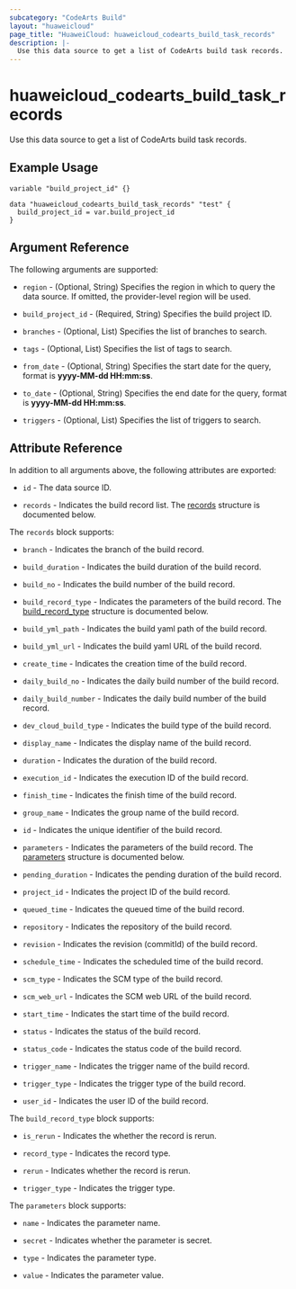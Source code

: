 ```yaml
---
subcategory: "CodeArts Build"
layout: "huaweicloud"
page_title: "HuaweiCloud: huaweicloud_codearts_build_task_records"
description: |-
  Use this data source to get a list of CodeArts build task records.
---
```


# huaweicloud_codearts_build_task_records

Use this data source to get a list of CodeArts build task records.

## Example Usage

```hcl
variable "build_project_id" {}

data "huaweicloud_codearts_build_task_records" "test" {
  build_project_id = var.build_project_id
}
```

## Argument Reference

The following arguments are supported:

* `region` - (Optional, String) Specifies the region in which to query the data source.
  If omitted, the provider-level region will be used.

* `build_project_id` - (Required, String) Specifies the build project ID.

* `branches` - (Optional, List) Specifies the list of branches to search.

* `tags` - (Optional, List) Specifies the list of tags to search.

* `from_date` - (Optional, String) Specifies the start date for the query, format is **yyyy-MM-dd HH:mm:ss**.

* `to_date` - (Optional, String) Specifies the end date for the query, format is **yyyy-MM-dd HH:mm:ss**.

* `triggers` - (Optional, List) Specifies the list of triggers to search.

## Attribute Reference

In addition to all arguments above, the following attributes are exported:

* `id` - The data source ID.

* `records` - Indicates the build record list.
  The [records](#attrblock--records) structure is documented below.

<a name="attrblock--records"></a>
The `records` block supports:

* `branch` - Indicates the branch of the build record.

* `build_duration` - Indicates the build duration of the build record.

* `build_no` - Indicates the build number of the build record.

* `build_record_type` - Indicates the parameters of the build record.
  The [build_record_type](#attrblock--records--build_record_type) structure is documented below.

* `build_yml_path` - Indicates the build yaml path of the build record.

* `build_yml_url` - Indicates the build yaml URL of the build record.

* `create_time` - Indicates the creation time of the build record.

* `daily_build_no` - Indicates the daily build number of the build record.

* `daily_build_number` - Indicates the daily build number of the build record.

* `dev_cloud_build_type` - Indicates the build type of the build record.

* `display_name` - Indicates the display name of the build record.

* `duration` - Indicates the duration of the build record.

* `execution_id` - Indicates the execution ID of the build record.

* `finish_time` - Indicates the finish time of the build record.

* `group_name` - Indicates the group name of the build record.

* `id` - Indicates the unique identifier of the build record.

* `parameters` - Indicates the parameters of the build record.
  The [parameters](#attrblock--records--parameters) structure is documented below.

* `pending_duration` - Indicates the pending duration of the build record.

* `project_id` - Indicates the project ID of the build record.

* `queued_time` - Indicates the queued time of the build record.

* `repository` - Indicates the repository of the build record.

* `revision` - Indicates the revision (commitId) of the build record.

* `schedule_time` - Indicates the scheduled time of the build record.

* `scm_type` - Indicates the SCM type of the build record.

* `scm_web_url` - Indicates the SCM web URL of the build record.

* `start_time` - Indicates the start time of the build record.

* `status` - Indicates the status of the build record.

* `status_code` - Indicates the status code of the build record.

* `trigger_name` - Indicates the trigger name of the build record.

* `trigger_type` - Indicates the trigger type of the build record.

* `user_id` - Indicates the user ID of the build record.

<a name="attrblock--records--build_record_type"></a>
The `build_record_type` block supports:

* `is_rerun` - Indicates the whether the record is rerun.

* `record_type` - Indicates the record type.

* `rerun` - Indicates whether the record is rerun.

* `trigger_type` - Indicates the trigger type.

<a name="attrblock--records--parameters"></a>
The `parameters` block supports:

* `name` - Indicates the parameter name.

* `secret` - Indicates whether the parameter is secret.

* `type` - Indicates the parameter type.

* `value` - Indicates the parameter value.
